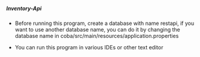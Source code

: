 ##### Inventory-Api

* Before running this program, create a database with name restapi, if you want to use another database name, you can do it by changing the database name in coba/src/main/resources/application.properties 

* You can run this program in various IDEs or other text editor



